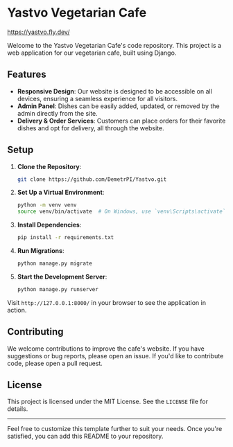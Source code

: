 # Yastvo Vegetarian Cafe

https://yastvo.fly.dev/

Welcome to the Yastvo Vegetarian Cafe's code repository. This project is a web application for our vegetarian cafe, built using Django.

## Features

- **Responsive Design**: Our website is designed to be accessible on all devices, ensuring a seamless experience for all visitors.
- **Admin Panel**: Dishes can be easily added, updated, or removed by the admin directly from the site.
- **Delivery & Order Services**: Customers can place orders for their favorite dishes and opt for delivery, all through the website.

## Setup

1. **Clone the Repository**:
   ```bash
   git clone https://github.com/DemetrPI/Yastvo.git
   ```

2. **Set Up a Virtual Environment**:
   ```bash
   python -m venv venv
   source venv/bin/activate  # On Windows, use `venv\Scripts\activate`
   ```

3. **Install Dependencies**:
   ```bash
   pip install -r requirements.txt
   ```

4. **Run Migrations**:
   ```bash
   python manage.py migrate
   ```

5. **Start the Development Server**:
   ```bash
   python manage.py runserver
   ```

Visit `http://127.0.0.1:8000/` in your browser to see the application in action.

## Contributing

We welcome contributions to improve the cafe's website. If you have suggestions or bug reports, please open an issue. If you'd like to contribute code, please open a pull request.

## License

This project is licensed under the MIT License. See the `LICENSE` file for details.

---

Feel free to customize this template further to suit your needs. Once you're satisfied, you can add this README to your repository.
